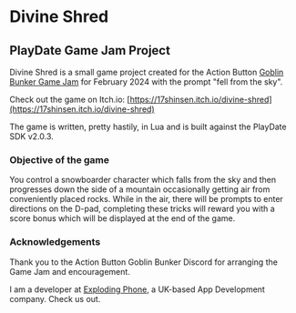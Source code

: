 # Divine Shred

## PlayDate Game Jam Project

Divine Shred is a small game project created for the Action Button [Goblin Bunker Game Jam](https://itch.io/jam/goblin-bunker-game-jam-february-2024) for February 2024 with the prompt "fell from the sky".

Check out the game on Itch.io: [https://17shinsen.itch.io/divine-shred](https://17shinsen.itch.io/divine-shred)

The game is written, pretty hastily, in Lua and is built against the PlayDate SDK v2.0.3.

### Objective of the game

You control a snowboarder character which falls from the sky and then progresses down the side of a mountain occasionally getting air from conveniently placed rocks. While in the air, there will be prompts to enter directions on the D-pad, completing these tricks will reward you with a score bonus which will be displayed at the end of the game.

### Acknowledgements

Thank you to the Action Button Goblin Bunker Discord for arranging the Game Jam and encouragement.

I am a developer at [Exploding Phone](https://www.explodingphone.com), a UK-based App Development company. Check us out.